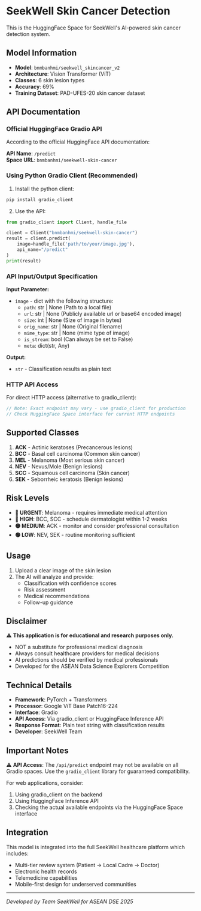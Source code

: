 # SeekWell Skin Cancer Detection

This is the HuggingFace Space for SeekWell's AI-powered skin cancer detection system.

## Model Information

- **Model**: `bnmbanhmi/seekwell_skincancer_v2`
- **Architecture**: Vision Transformer (ViT)
- **Classes**: 6 skin lesion types
- **Accuracy**: 69%
- **Training Dataset**: PAD-UFES-20 skin cancer dataset

## API Documentation

### Official HuggingFace Gradio API

According to the official HuggingFace API documentation:

**API Name**: `/predict`  
**Space URL**: `bnmbanhmi/seekwell-skin-cancer`

### Using Python Gradio Client (Recommended)

1. Install the python client:
```bash
pip install gradio_client
```

2. Use the API:
```python
from gradio_client import Client, handle_file

client = Client("bnmbanhmi/seekwell-skin-cancer")
result = client.predict(
    image=handle_file('path/to/your/image.jpg'),
    api_name="/predict"
)
print(result)
```

### API Input/Output Specification

**Input Parameter:**
- `image` - dict with the following structure:
  - `path`: str | None (Path to a local file)
  - `url`: str | None (Publicly available url or base64 encoded image)  
  - `size`: int | None (Size of image in bytes)
  - `orig_name`: str | None (Original filename)
  - `mime_type`: str | None (mime type of image)
  - `is_stream`: bool (Can always be set to False)
  - `meta`: dict(str, Any)

**Output:**
- `str` - Classification results as plain text

### HTTP API Access

For direct HTTP access (alternative to gradio_client):
```javascript
// Note: Exact endpoint may vary - use gradio_client for production
// Check HuggingFace Space interface for current HTTP endpoints
```

## Supported Classes

1. **ACK** - Actinic keratoses (Precancerous lesions)
2. **BCC** - Basal cell carcinoma (Common skin cancer)
3. **MEL** - Melanoma (Most serious skin cancer)
4. **NEV** - Nevus/Mole (Benign lesions)
5. **SCC** - Squamous cell carcinoma (Skin cancer)
6. **SEK** - Seborrheic keratosis (Benign lesions)

## Risk Levels

- **🚨 URGENT**: Melanoma - requires immediate medical attention
- **🔴 HIGH**: BCC, SCC - schedule dermatologist within 1-2 weeks  
- **🟡 MEDIUM**: ACK - monitor and consider professional consultation
- **🟢 LOW**: NEV, SEK - routine monitoring sufficient

## Usage

1. Upload a clear image of the skin lesion
2. The AI will analyze and provide:
   - Classification with confidence scores
   - Risk assessment 
   - Medical recommendations
   - Follow-up guidance

## Disclaimer

⚠️ **This application is for educational and research purposes only.**

- NOT a substitute for professional medical diagnosis
- Always consult healthcare providers for medical decisions
- AI predictions should be verified by medical professionals
- Developed for the ASEAN Data Science Explorers Competition

## Technical Details

- **Framework**: PyTorch + Transformers
- **Processor**: Google ViT Base Patch16-224
- **Interface**: Gradio
- **API Access**: Via gradio_client or HuggingFace Inference API
- **Response Format**: Plain text string with classification results
- **Developer**: SeekWell Team

## Important Notes

⚠️ **API Access**: The `/api/predict` endpoint may not be available on all Gradio spaces. Use the `gradio_client` library for guaranteed compatibility.

For web applications, consider:
1. Using gradio_client on the backend
2. Using HuggingFace Inference API
3. Checking the actual available endpoints via the HuggingFace Space interface

## Integration

This model is integrated into the full SeekWell healthcare platform which includes:
- Multi-tier review system (Patient → Local Cadre → Doctor)
- Electronic health records
- Telemedicine capabilities
- Mobile-first design for underserved communities

---

*Developed by Team SeekWell for ASEAN DSE 2025*
